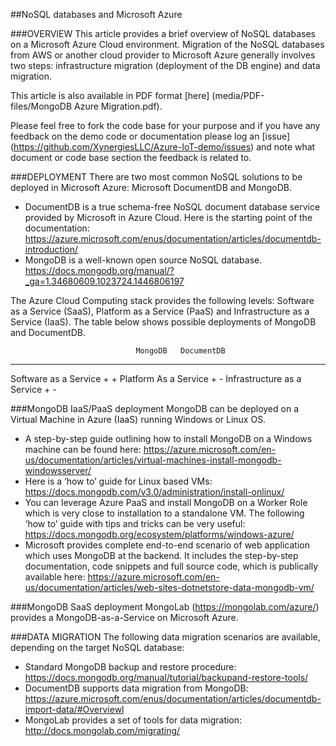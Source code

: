 ##NoSQL databases and Microsoft Azure

###OVERVIEW
This article provides a brief overview of NoSQL databases on a Microsoft Azure Cloud environment. Migration of the NoSQL databases from AWS or another cloud provider to Microsoft Azure generally involves two steps: infrastructure migration (deployment of the DB engine) and data migration. 

This article is also available in PDF format [here] (media/PDF-files/MongoDB Azure Migration.pdf).

Please feel free to fork the code base for your purpose and if you have any feedback on the demo code or documentation please log an [issue] (https://github.com/XynergiesLLC/Azure-IoT-demo/issues) and note what document or code base section the feedback is related to.

###DEPLOYMENT
There are two most common NoSQL solutions to be deployed in Microsoft Azure: Microsoft DocumentDB and MongoDB. 

- DocumentDB is a true schema-free NoSQL document database service provided by Microsoft in Azure Cloud. Here is the starting point of the documentation: https://azure.microsoft.com/enus/documentation/articles/documentdb-introduction/ 
- MongoDB 	is a well-known open source NoSQL database. https://docs.mongodb.org/manual/?_ga=1.34680609.1023724.1446806197 

The Azure Cloud Computing stack provides the following levels: Software as a Service (SaaS), Platform as a Service (PaaS) and Infrastructure as a Service (IaaS).  The table below shows possible deployments of MongoDB and DocumentDB. 


                                MongoDB   DocumentDB
  ----------------------------- --------- ------------
  Software as a Service         +         +
  Platform As a Service         +         -
  Infrastructure as a Service   +         -


###MongoDB IaaS/PaaS deployment
MongoDB can be deployed on a Virtual Machine in Azure (IaaS) running Windows or Linux OS. 

- A step-by-step guide outlining how to install MongoDB on a Windows machine can be found here: https://azure.microsoft.com/en-us/documentation/articles/virtual-machines-install-mongodb-windowsserver/ 
- Here is a ‘how to’ guide for Linux based VMs: https://docs.mongodb.com/v3.0/administration/install-onlinux/ 
- You can leverage Azure PaaS and install MongoDB on a Worker Role which is very close to installation to a standalone VM. The following ‘how to’ guide with tips and tricks can be very useful: https://docs.mongodb.org/ecosystem/platforms/windows-azure/ 
- Microsoft provides complete end-to-end scenario of web application which uses MongoDB at the backend. It includes the step-by-step documentation, code snippets and full source code, which is publically available here: https://azure.microsoft.com/en-us/documentation/articles/web-sites-dotnetstore-data-mongodb-vm/ 


###MongoDB SaaS deployment
MongoLab (https://mongolab.com/azure/) provides a MongoDB-as-a-Service on Microsoft Azure. 

###DATA MIGRATION
The following data migration scenarios are available, depending on the target NoSQL database: 

- Standard MongoDB backup and restore procedure:  https://docs.mongodb.org/manual/tutorial/backupand-restore-tools/ 
- DocumentDB supports data migration from MongoDB:  https://azure.microsoft.com/enus/documentation/articles/documentdb-import-data/#Overviewl 
- MongoLab provides a set of tools for data migration: http://docs.mongolab.com/migrating/ 
